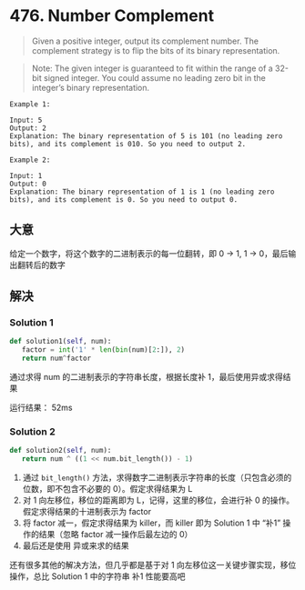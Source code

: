# 476. Number Complement

> Given a positive integer, output its complement number. The complement strategy is to flip the bits of its binary representation.

> Note:
> The given integer is guaranteed to fit within the range of a 32-bit signed integer.
You could assume no leading zero bit in the integer’s binary representation.

```
Example 1:

Input: 5
Output: 2
Explanation: The binary representation of 5 is 101 (no leading zero bits), and its complement is 010. So you need to output 2.

Example 2:

Input: 1
Output: 0
Explanation: The binary representation of 1 is 1 (no leading zero bits), and its complement is 0. So you need to output 0.
```

## 大意

给定一个数字，将这个数字的二进制表示的每一位翻转，即 0 -> 1, 1 -> 0，最后输出翻转后的数字

## 解决

### Solution 1

```py
def solution1(self, num):
   factor = int('1' * len(bin(num)[2:]), 2)
   return num^factor
```

通过求得 num 的二进制表示的字符串长度，根据长度补 1，最后使用异或求得结果

运行结果： 52ms

### Solution 2

```py
def solution2(self, num):
   return num ^ ((1 << num.bit_length()) - 1)
```

1. 通过 `bit_length()` 方法，求得数字二进制表示字符串的长度（只包含必须的位数，即不包含不必要的 0）。假定求得结果为 L
2. 对 1 向左移位，移位的距离即为 L，记得，这里的移位，会进行补 0 的操作。假定求得结果的十进制表示为 factor
3. 将 factor 减一，假定求得结果为 killer，而 killer 即为 Solution 1 中 “补1” 操作的结果（忽略 factor 减一操作后最左边的 0）
4. 最后还是使用 异或来求的结果

还有很多其他的解决方法，但几乎都是基于对 1 向左移位这一关键步骤实现，移位操作，总比 Solution 1 中的字符串 补1 性能要高吧

